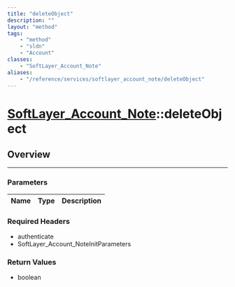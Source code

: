 ```yaml
---
title: "deleteObject"
description: ""
layout: "method"
tags:
    - "method"
    - "sldn"
    - "Account"
classes:
    - "SoftLayer_Account_Note"
aliases:
    - "/reference/services/softlayer_account_note/deleteObject"
---
```

# [SoftLayer_Account_Note](/reference/services/SoftLayer_Account_Note)::deleteObject





## Overview 


-----

### Parameters 
|Name | Type | Description |
| --- | --- | --- |


### Required Headers
* authenticate
* SoftLayer_Account_NoteInitParameters


### Return Values
* boolean




